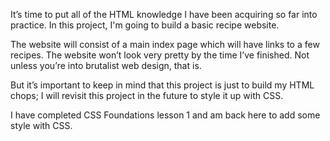 It’s time to put all of the HTML knowledge I have been acquiring so far into practice. In this project, I'm going to build a basic recipe website.

The website will consist of a main index page which will have links to a few recipes. The website won’t look very pretty by the time I’ve finished. Not unless you’re into brutalist web design, that is.

But it’s important to keep in mind that this project is just to build my HTML chops; I will revisit this project in the future to style it up with CSS.

I have completed CSS Foundations lesson 1 and am back here to add some style with CSS.